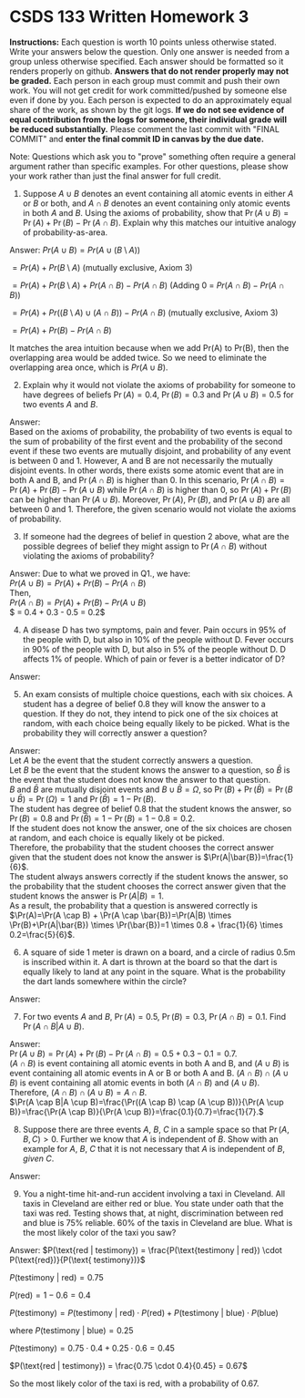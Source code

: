 # CSDS 133 Written Homework 3
**Instructions:** Each question is worth 10 points unless otherwise stated. Write your answers below the question. Only one answer is needed from a group unless otherwise specified. Each answer should be formatted so it renders properly on github. **Answers that do not render properly may not be graded.** Each person in each group must commit and push their own work. You will not get credit for work committed/pushed by someone else even if done by you. Each person is expected to do an approximately equal share of the work, as shown by the git logs. **If we do not see evidence of equal contribution from the logs for someone, their individual grade will be reduced substantially.** Please comment the last commit with "FINAL COMMIT" and **enter the final commit ID in canvas by the due date.**

Note: Questions which ask you to "prove" something often require a general argument rather than specific examples. For other questions, please show your work rather than just the final answer for full credit.

1. Suppose $A \cup B$ denotes an event containing all atomic events in either $A$ or $B$ or both, and $A \cap B$ denotes an event containing only atomic events in both $A$ and $B$. Using the axioms of probability, show that $\Pr(A\cup B)=\Pr(A)+\Pr(B)-\Pr(A\cap B)$. Explain why this matches our intuitive analogy of probability-as-area.

Answer:
$Pr(A \cup B) = Pr(A \cup (B \setminus A))$

$= Pr(A) + Pr(B \setminus A)$ (mutually exclusive, Axiom 3)

$= Pr(A) + Pr(B \setminus A) + Pr(A \cap B) - Pr(A \cap B)$
(Adding 0 = $Pr(A \cap B) - Pr(A \cap B)$)

$= Pr(A) + Pr((B \setminus A) \cup (A \cap B)) - Pr(A \cap B)$
(mutually exclusive, Axiom 3)

$= Pr(A) + Pr(B) - Pr(A \cap B)$

It matches the area intuition because when we add Pr(A) to Pr(B), then the overlapping area would be added twice. So we need to eliminate the overlapping area once, which is $Pr(A \cup B)$.

2. Explain why it would not violate the axioms of probability for someone to have degrees of beliefs $\Pr(A)=0.4$, $\Pr(B)=0.3$ and $\Pr(A \cup B)=0.5$ for two events $A$ and $B$. 

Answer:\
Based on the axioms of probability, the probability of two events is equal to the sum of probability of the first event and the probability of the second event if these two events are mutually disjoint, and probability of any event is between 0 and 1. However, A and B are not necessarily the mutually disjoint events. In other words, there exists some atomic event that are in both A and B, and $\Pr(A \cap B)$ is higher than 0. In this scenario, $\Pr(A \cap B)=\Pr(A) + \Pr(B) - \Pr(A \cup B)$ while $\Pr(A \cap B)$ is higher than 0, so $\Pr(A) + \Pr(B)$ can be higher than $\Pr(A \cup B)$. Moreover, $\Pr(A)$, $\Pr(B)$, and $\Pr(A \cup B)$ are all between 0 and 1. Therefore, the given scenario would not violate the axioms of probability.

3. If someone had the degrees of belief in question 2 above, what are the possible degrees of belief they might assign to $\Pr(A \cap B)$ without violating the axioms of probability?

Answer: Due to what we proved in Q1., we have:  
$Pr(A \cup B) = Pr(A) + Pr(B) - Pr(A \cap B)$   
Then,  
$Pr(A \cap B) = Pr(A) + Pr(B) - Pr(A \cup B)$   
$ = 0.4 + 0.3 - 0.5 = 0.2$

4.	A disease D has two symptoms, pain and fever. Pain occurs in 95% of the people with D, but also in 10% of the people without D. Fever occurs in 90% of the people with D, but also in 5% of the people without D. D affects 1% of people. Which of pain or fever is a better indicator of D? 

Answer: 

5.  An exam consists of multiple choice questions, each with six choices. A student has a degree of belief 0.8 they will know the answer to a question. If they do not, they intend to pick one of the six choices at random, with each choice being equally likely to be picked. What is the probability they will correctly answer a question?

Answer:\
Let $A$ be the event that the student correctly answers a question.\
Let $B$ be the event that the student knows the answer to a question, so $\bar{B}$ is the event that the student does not know the answer to that question.\
$B$ and $\bar{B}$ are mutually disjoint events and $B \cup \bar{B}=\Omega$, so $\Pr(B)+\Pr(\bar{B})=\Pr(B \cup \bar{B})=\Pr(\Omega)=1$ and $\Pr(\bar{B})=1-\Pr(B)$.\
The student has degree of belief 0.8 that the student knows the answer, so $\Pr(B)=0.8$ and $\Pr(\bar{B})=1-\Pr(B)=1-0.8=0.2$.\
If the student does not know the answer, one of the six choices are chosen at random, and each choice is equally likely ot be picked.\
Therefore, the probability that the student chooses the correct answer given that the student does not know the answer is $\Pr(A|\bar{B})=\frac{1}{6}$.\
The student always answers correctly if the student knows the answer, so the probability that the student chooses the correct answer given that the student knows the answer is $\Pr(A|B)=1$.\
As a result, the probability that a question is answered correctly is $\Pr(A)=\Pr(A \cap B) + \Pr(A \cap \bar{B})=\Pr(A|B) \times \Pr(B)+\Pr(A|\bar{B}) \times \Pr(\bar{B})=1 \times 0.8 + \frac{1}{6} \times 0.2=\frac{5}{6}$.

6. A square of side 1 meter is drawn on a board, and a circle of radius 0.5m is inscribed within it. A dart is thrown at the board so that the dart is equally likely to land at any point in the square. What is the probability the dart lands somewhere within the circle?

Answer: 

7. For two events $A$ and $B$, $\Pr(A)=0.5$, $\Pr(B)=0.3$, $\Pr(A \cap B)=0.1$. Find $\Pr(A \cap B|A \cup B)$.

Answer:\
$\Pr(A \cup B)=\Pr(A) + \Pr(B) - \Pr(A \cap B)=0.5 + 0.3 - 0.1 = 0.7$.\
$(A \cap B)$ is event containing all atomic events in both A and B, and $(A \cup B)$ is event containing all atomic events in A or B or both A and B. $(A \cap B) \cap (A \cup B)$ is event containing all atomic events in both $(A \cap B)$ and $(A \cup B)$.\
Therefore, 
$(A \cap B) \cap (A \cup B)=A \cap B.$\
$\Pr(A \cap B|A \cup B)=\frac{\Pr((A \cap B) \cap (A \cup B))}{\Pr(A \cup B)}=\frac{\Pr(A \cap B)}{\Pr(A \cup B)}=\frac{0.1}{0.7}=\frac{1}{7}.$

8. Suppose there are three events $A$, $B$, $C$ in a sample space so that $\Pr(A, B, C)>0$. Further we know that $A$ is independent of $B$. Show with an example for $A$, $B$, $C$ that it is not necessary that $A$ is independent of $B$, *given* $C$.

Answer:

9. You  a night-time hit-and-run accident involving a taxi in Cleveland. All taxis in Cleveland are either red or blue. You state under oath that the taxi was red. Testing shows that, at night, discrimination between red and blue is 75% reliable. 60% of the taxis in Cleveland are blue. What is the most likely color of the taxi you saw?

Answer:
$P(\text{red |  testimony}) = \frac{P(\text{testimony | red}) \cdot P(\text{red})}{P(\text{ testimony})}$

$P(\text{testimony | red}) = 0.75$

$P(\text{red}) = 1 - 0.6 = 0.4$

$P(\text{testimony}) = P(\text{testimony | red}) \cdot P(\text{red}) + P(\text{testimony | blue}) \cdot P(\text{blue})$

where $P(\text{testimony | blue}) = 0.25$

$P(\text{testimony}) = 0.75 \cdot 0.4 + 0.25 \cdot 0.6 = 0.45$

$P(\text{red | testimony}) = \frac{0.75 \cdot 0.4}{0.45} = 0.67$

So the most likely color of the taxi is red, with a probability of 0.67. 


